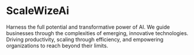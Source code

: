 # ScaleWizeAi
Harness the full potential and transformative power of AI. We guide businesses through the complexities of emerging, innovative technologies. Driving productivity, scaling through efficiency, and empowering organizations to reach beyond their limits.
